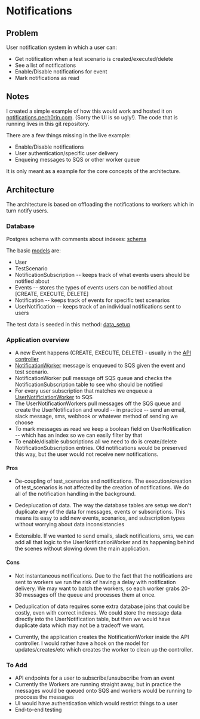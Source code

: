 # Notifications

## Problem

User notification system in which a user can:

- Get notification when a test scenario is created/executed/delete
- See a list of notifications
- Enable/Disable notifications for event
- Mark notifications as read


## Notes

I created a simple example of how this would work and hosted it on [notifications.pech0rin.com](http://notifications.pech0rin.com). (Sorry the UI is so ugly!). The code that is running lives in this git repository.

There are a few things missing in the live example:
- Enable/Disable notifications
- User authentication/specific user delivery
- Enqueing messages to SQS or other worker queue

It is only meant as a example for the core concepts of the architecture.


## Architecture

The architecture is based on offloading the notifications to workers which in turn notify users.

### Database

Postgres schema with comments about indexes: [schema](https://github.com/sjohnson540/notification-service/blob/master/db/schema.sql)

The basic [models](https://github.com/sjohnson540/notification-service/blob/master/notifications/models.py) are:

- User
- TestScenario
- NotificationSubscription -- keeps track of what events users should be notified about
- Events -- stores the types of events users can be notified about [CREATE, EXECUTE, DELETE]
- Notification -- keeps track of events for specific test scenarios
- UserNotification -- keeps track of an individual notifications sent to users

The test data is seeded in this method: [data_setup](https://github.com/sjohnson540/notification-service/blob/master/notifications/models.py#L22)

### Application overview

- A new Event happens (CREATE, EXECUTE, DELETE) - usually in the [API controller](https://github.com/sjohnson540/notification-service/blob/master/notifications/controllers.py)
- [NotificationWorker](https://github.com/sjohnson540/notification-service/blob/master/notifications/workers/notification.py) message is enqueued to SQS given the event and test scenario.
- NotificationWorker pull message off SQS queue and checks the NotificationSubscription table to see who should be notified
- For every user subscription that matches we enqueue a [UserNotificiationWorker](https://github.com/sjohnson540/notification-service/blob/master/notifications/workers/user_notification.py) to SQS
- The UserNotificationWorkers pull messages off the SQS queue and create the UserNotification and would -- in practice -- send an email, slack message, sms, webhook or whatever method of sending we choose
- To mark messages as read we keep a boolean field on UserNotification -- which has an index so we can easily filter by that
- To enable/disable subscriptions all we need to do is create/delete NotificationSubscription entries. Old notifications would be preserved this way, but the user would not receive new notifications.

#### Pros

- De-coupling of test_scenarios and notifications. The execution/creation of test_scenarios is not affected by the creation of notifications. We do all of the notification handling in the background.

- Dedeplucation of data. The way the database tables are setup we don't duplicate any of the data for messages, events or subscriptions. This means its easy to add new events, scenarios, and subscription types without worrying about data inconsistancies

- Extensible. If we wanted to send emails, slack notifications, sms, we can add all that logic to the UserNotificationWorker and its happening behind the scenes without slowing down the main application.

#### Cons

- Not instantaneous notifications. Due to the fact that the notifications are sent to workers we run the risk of having a delay with notification delivery. We may want to batch the workers, so each worker grabs 20-30 messages off the queue and processes them at once.

- Deduplication of data requires some extra database joins that could be costly, even with correct indexes. We could store the message data directly into the UserNotification table, but then we would have duplicate data which may not be a tradeoff we want.

- Currently, the application creates the NotificationWorker inside the API controller. I would rather have a hook on the model for updates/creates/etc which creates the worker to clean up the controller.


### To Add

- API endpoints for a user to subscribe/unsubscribe from an event
- Currently the Workers are running straight away, but in practice the
  messages would be queued onto SQS and workers would be running to
  proccess the messages
- UI would have authentication which would restrict things to a user
- End-to-end testing